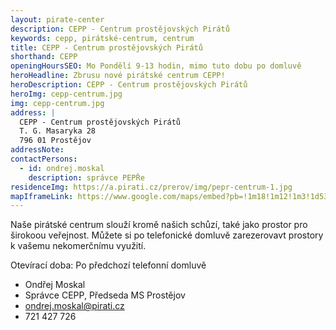 ```yaml
---
layout: pirate-center
description: CEPP - Centrum prostějovských Pirátů
keywords: cepp, pirátské-centrum, centrum
title: CEPP - Centrum prostějovských Pirátů
shorthand: CEPP
openingHoursSEO: Mo Pondělí 9-13 hodin, mimo tuto dobu po domluvě
heroHeadline: Zbrusu nové pirátské centrum CEPP!
heroDescription: CEPP - Centrum prostějovských Pirátů
heroImg: cepp-centrum.jpg
img: cepp-centrum.jpg
address: |
  CEPP - Centrum prostějovských Pirátů
  T. G. Masaryka 28
  796 01 Prostějov
addressNote:
contactPersons:
  - id: ondrej.moskal
    description: správce PEPŘe
residenceImg: https://a.pirati.cz/prerov/img/pepr-centrum-1.jpg
mapIframeLink: https://www.google.com/maps/embed?pb=!1m18!1m12!1m3!1d535.0520436868418!2d17.111420889094376!3d49.47255444294712!2m3!1f0!2f0!3f0!3m2!1i1024!2i768!4f13.1!3m3!1m2!1s0x4712572ff57caddb%3A0x9aad3a6930a60f60!2zQ2VudHJ1bSBQcm9zdMSbam92c2vDvWNoIHBpcsOhdMWvIChDRVBQKQ!5e0!3m2!1scs!2scz!4v1638988226360!5m2!1scs!2scz
---
```


Naše pirátské centrum slouží kromě našich schůzí, také jako prostor pro širokoou veřejnost. Můžete si po telefonické domluvě zarezerovavt prostory k vašemu nekomerčnímu využití. 

Otevírací doba: Po předchozí telefonní domluvě


- Ondřej Moskal 
- Správce CEPP, Předseda MS Prostějov
- ondrej.moskal@pirati.cz
- 721 427 726


